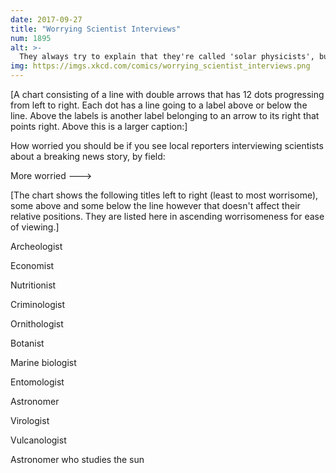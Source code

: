 ```yaml
---
date: 2017-09-27
title: "Worrying Scientist Interviews"
num: 1895
alt: >-
  They always try to explain that they're called 'solar physicists', but the reporters interrupt with "NEVER MIND THAT, TELL US WHAT'S WRONG WITH THE SUN!"
img: https://imgs.xkcd.com/comics/worrying_scientist_interviews.png
---
```

[A chart consisting of a line with double arrows that has 12 dots progressing from left to right. Each dot has a line going to a label above or below the line. Above the labels is another label belonging to an arrow to its right that points right. Above this is a larger caption:]

How worried you should be if you see local reporters interviewing scientists about a breaking news story, by field:

More worried --->

[The chart shows the following titles left to right (least to most worrisome), some above and some below the line however that doesn't affect their relative positions. They are listed here in ascending worrisomeness for ease of viewing.]

Archeologist

Economist

Nutritionist

Criminologist

Ornithologist

Botanist

Marine biologist

Entomologist

Astronomer

Virologist

Vulcanologist

Astronomer who studies the sun